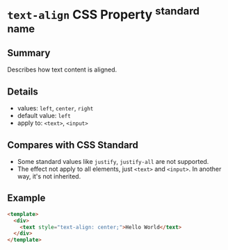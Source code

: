 # `text-align` CSS Property <sup>standard name</sup>

## Summary

Describes how text content is aligned.

## Details

* values: `left`, `center`, `right`
* default value: `left`
* apply to: `<text>`, `<input>`

## Compares with CSS Standard

* Some standard values like `justify`, `justify-all` are not supported.
* The effect not apply to all elements, just `<text>` and `<input>`. In another way, it's not inherited.

## Example

```html
<template>
  <div>
    <text style="text-align: center;">Hello World</text>
  </div>
</template>
```
